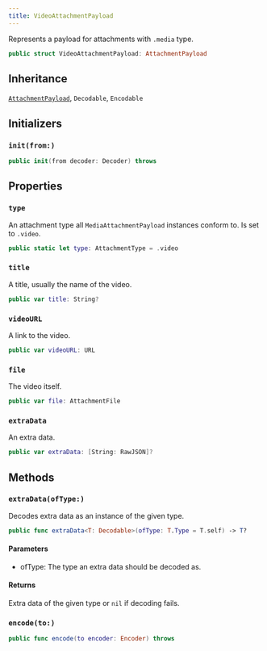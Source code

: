 ```yaml
---
title: VideoAttachmentPayload
---
```


Represents a payload for attachments with `.media` type.

``` swift
public struct VideoAttachmentPayload: AttachmentPayload 
```

## Inheritance

[`AttachmentPayload`](../attachment-payload), `Decodable`, `Encodable`

## Initializers

### `init(from:)`

``` swift
public init(from decoder: Decoder) throws 
```

## Properties

### `type`

An attachment type all `MediaAttachmentPayload` instances conform to. Is set to `.video`.

``` swift
public static let type: AttachmentType = .video
```

### `title`

A title, usually the name of the video.

``` swift
public var title: String?
```

### `videoURL`

A link to the video.

``` swift
public var videoURL: URL
```

### `file`

The video itself.

``` swift
public var file: AttachmentFile
```

### `extraData`

An extra data.

``` swift
public var extraData: [String: RawJSON]?
```

## Methods

### `extraData(ofType:)`

Decodes extra data as an instance of the given type.

``` swift
public func extraData<T: Decodable>(ofType: T.Type = T.self) -> T? 
```

#### Parameters

  - ofType: The type an extra data should be decoded as.

#### Returns

Extra data of the given type or `nil` if decoding fails.

### `encode(to:)`

``` swift
public func encode(to encoder: Encoder) throws 
```
